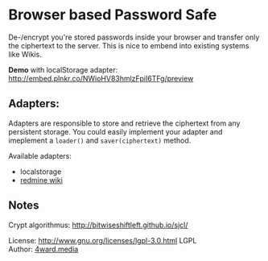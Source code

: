 # Browser based Password Safe

De-/encrypt you're stored passwords inside your browser and transfer only the ciphertext to the server.
This is nice to embend into existing systems like Wikis.

**Demo** with localStorage adapter: http://embed.plnkr.co/NWioHV83hmlzFpiI6TFg/preview


## Adapters:

Adapters are responsible to store and retrieve the ciphertext from any persistent storage.
You could easily implement your adapter and imeplement a `loader()` and `saver(ciphertext)` method.

Available adapters:

* localstorage
* [redmine wiki](plugins/redmine_wiki_passsafe/README.md)


## Notes
Crypt algorithmus: http://bitwiseshiftleft.github.io/sjcl/

License: http://www.gnu.org/licenses/lgpl-3.0.html LGPL <br>
Author: [4ward.media](http://www.4wardmedia.de)
